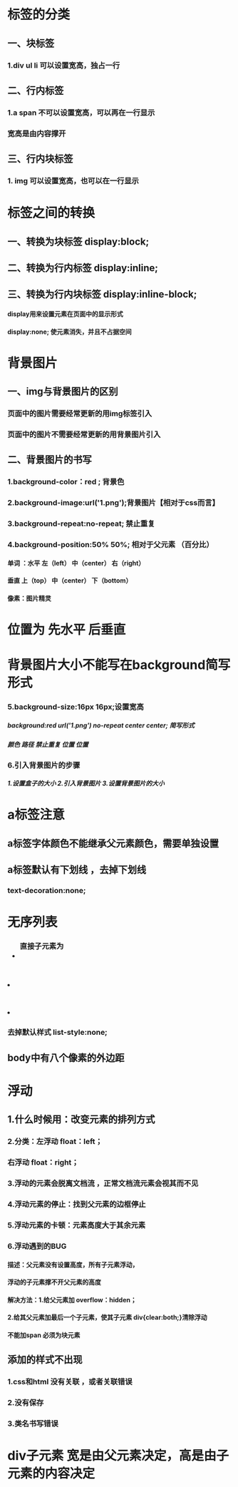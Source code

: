#                       标签的分类

## 一、块标签

###    1.div ul li  可以设置宽高，独占一行

## 二、行内标签

###    1.a   span   不可以设置宽高，可以再在一行显示

###           宽高是由内容撑开

## 三、行内块标签

###     1.  img    可以设置宽高，也可以在一行显示

#                     标签之间的转换

## 一、转换为块标签     display:block;

## 二、转换为行内标签    display:inline;

## 三、转换为行内块标签   display:inline-block;

####  display用来设置元素在页面中的显示形式

####  display:none;   使元素消失，并且不占据空间

#                   背景图片

## 一、img与背景图片的区别

###   页面中的图片需要经常更新的用img标签引入

###   页面中的图片不需要经常更新的用背景图片引入

## 二、背景图片的书写

###  1.background-color：red ;  背景色

###  2.background-image:url('1.png');背景图片【相对于css而言】

###  3.background-repeat:no-repeat;   禁止重复

###  4.background-position:50%  50%;  相对于父元素  （百分比）

####                    单词    ：水平     左（left）  中（center） 右（right）

####                                                    垂直    上（top）  中（center） 下（bottom）

####                     像素：图片精灵

#     位置为   先水平  后垂直

#  背景图片大小不能写在background简写形式

###  5.background-size:16px  16px;设置宽高

#####       background:red   url('1.png')  no-repeat   center   center;  简写形式

#####                                                 颜色      路径              禁止重复      位置       位置  

###  6.引入背景图片的步骤

#####           1.设置盒子的大小   2.引入背景图片    3.设置背景图片的大小

#          a标签注意

## a标签字体颜色不能继承父元素颜色，需要单独设置

## a标签默认有下划线 ，去掉下划线

###       text-decoration:none;

#           无序列表

### <ul>     直接子元素为<li></li>

​      <li>  </li>

​      <li>  </li>

### <ul>

### 去掉默认样式  list-style:none;

## body中有八个像素的外边距

#                浮动

## 1.什么时候用：改变元素的排列方式

### 2.分类：左浮动   float：left；

###                右浮动   float：right；

### 3.浮动的元素会脱离文档流  ，正常文档流元素会视其而不见

### 4.浮动元素的停止：找到父元素的边框停止

### 5.浮动元素的卡顿：元素高度大于其余元素

### 6.浮动遇到的BUG

####   描述：父元素没有设置高度，所有子元素浮动，

####                 浮动的子元素撑不开父元素的高度

#### 解决方法：1.给父元素加  overflow：hidden；

####                          2.给其父元素加最后一个子元素，使其子元素  div{clear:both;}清除浮动

####   不能加span  必须为块元素

##                       添加的样式不出现   

### 1.css和html  没有关联   ，或者关联错误

### 2.没有保存

### 3.类名书写错误

# div子元素   宽是由父元素决定，高是由子元素的内容决定